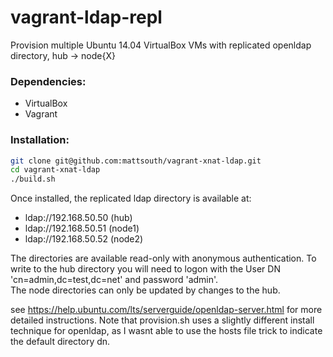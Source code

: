vagrant-ldap-repl
============

Provision multiple Ubuntu 14.04 VirtualBox VMs with replicated openldap directory, hub -> node{X}

### Dependencies:
* VirtualBox
* Vagrant

### Installation:
```bash
git clone git@github.com:mattsouth/vagrant-xnat-ldap.git
cd vagrant-xnat-ldap
./build.sh
```
Once installed, the replicated ldap directory is available at:
* ldap://192.168.50.50 (hub)
* ldap://192.168.50.51 (node1)
* ldap://192.168.50.52 (node2)

The directories are available read-only with anonymous authentication.
To write to the hub directory you will need to logon with the User DN 'cn=admin,dc=test,dc=net' and password 'admin'.  
The node directories can only be updated by changes to the hub.

see https://help.ubuntu.com/lts/serverguide/openldap-server.html for more
detailed instructions.  Note that provision.sh uses a slightly different install
technique for openldap, as I wasnt able to use the hosts file trick to indicate
the default directory dn.
